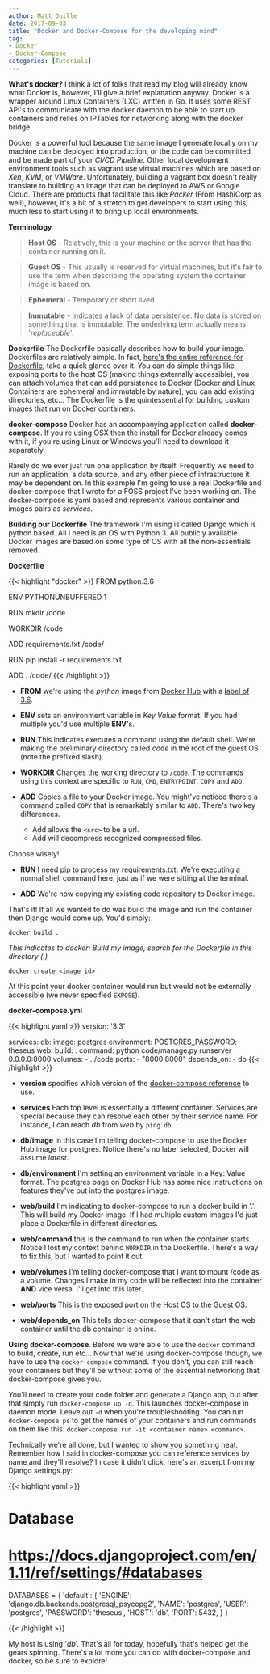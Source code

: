 ```yaml
---
author: Matt Ouille
date: 2017-09-03
title: "Docker and Docker-Compose for the developing mind"
tag:
- Docker
- Docker-Compose
categories: [Tutorials]
---
```


**What's docker?**
I think a lot of folks that read my blog will already know what Docker is, however, I'll give a brief explanation anyway. Docker is a wrapper around Linux Containers (LXC) written in Go. It uses some REST API's to communicate with the docker daemon to be able to start up containers and relies on IPTables for networking along with the docker bridge.

Docker is a powerful tool because the same image I generate locally on my machine can be deployed into production, or the code can be committed and be made part of your _CI/CD Pipeline_. Other local development environment tools such as vagrant use virtual machines which are based on _Xen_, _KVM_, or _VMWare_. Unfortunately, building a vagrant box doesn't really translate to building an image that can be deployed to AWS or Google Cloud. There are products that facilitate this like _Packer_ (From HashiCorp as well), however, it's a bit of a stretch to get developers to start using this, much less to start using it to bring up local environments.

**Terminology**

> **Host OS** - Relatively, this is your machine or the server that has the container running on it.

> **Guest OS** - This usually is reserved for virtual machines, but it's fair to use the term when describing the operating system the container image is based on.

> **Ephemeral** - Temporary or short lived.

> **Immutable** - Indicates a lack of data persistence. No data is stored on something that is immutable. The underlying term actually means '_replaceable_'.


**Dockerfile**
The Dockerfile basically describes how to build your image. Dockerfiles are relatively simple. In fact, [here's the entire reference for Dockerfile](https://docs.docker.com/engine/reference/builder/), take a quick glance over it. You can do simple things like exposing ports to the host OS (making things externally accessible), you can attach volumes that can add persistence to Docker (Docker and Linux Containers are ephemeral and immutable by nature), you can add existing directories, etc... The Dockerfile is the quintessential for building custom images that run on Docker containers.

**docker-compose**
Docker has an accompanying application called **docker-compose**. If you're using OSX then the install for Docker already comes with it, if you're using Linux or Windows you'll need to download it separately.

Rarely do we ever just run one application by itself. Frequently we need to run an application, a data source, and any other piece of infrastructure it may be dependent on. In this example I'm going to use a real Dockerfile and docker-compose that I wrote for a FOSS project I've been working on. The docker-compose is yaml based and represents various container and images pairs as _services_.

**Building our Dockerfile**
The framework I'm using is called Django which is python based. All I need is an OS with Python 3. All publicly available Docker images are based on some type of OS with all the non-essentials removed.

**Dockerfile**

{{< highlight "docker" >}}
FROM python:3.6

ENV PYTHONUNBUFFERED 1

RUN mkdir /code

WORKDIR /code

ADD requirements.txt /code/

RUN pip install -r requirements.txt

ADD . /code/
{{< /highlight >}}

* **FROM** we're using the _python_ image from [Docker Hub](https://hub.docker.com) with a [label of 3.6](https://hub.docker.com/_/python/).

* **ENV** sets an environment variable in _Key Value_ format. If you had multiple you'd use multiple **ENV**'s.

* **RUN** This indicates executes a command using the default shell. We're making the preliminary directory called _code_ in the root of the guest OS (note the prefixed slash).

* **WORKDIR** Changes the working directory to `/code`. The commands using this context are specific to `RUN`, `CMD`, `ENTRYPOINT`, `COPY` and `ADD`.

*  **ADD** Copies a file to your Docker image. You might've noticed there's a command called `COPY` that is remarkably similar to `ADD`. There's two key differences.

   * Add allows the `<src>` to be a url.
   * Add will decompress recognized compressed files.

Choose wisely!

* **RUN** I need pip to process my requirements.txt. We're executing a normal shell command here, just as if we were sitting at the terminal.

* **ADD** We're now copying my existing code repository to Docker image.

That's it! If all we wanted to do was build the image and run the container then Django would come up. You'd simply:

`docker build .`

_This indicates to docker: Build my image, search for the Dockerfile in this directory (.)_

`docker create <image id>`

At this point your docker container would run but would not be externally accessible (we never specified `EXPOSE`).

**docker-compose.yml**

{{< highlight yaml >}}
version: '3.3'

services:
  db:
    image: postgres
    environment:
      POSTGRES_PASSWORD: theseus
  web:
    build: .
    command: python code/manage.py runserver 0.0.0.0:8000
    volumes:
      - .:/code
    ports:
      - "8000:8000"
    depends_on:
      - db
{{< /highlight >}}

* **version** specifies which version of the [docker-compose reference](https://docs.docker.com/compose/compose-file/) to use.

* **services** Each top level is essentially a different container. Services are special because they can resolve each other by their service name. For instance, I can reach _db_ from _web_ by `ping db`.

* **db/image** In this case I'm telling docker-compose to use the Docker Hub image for postgres. Notice there's no label selected, Docker will assume _latest_.

* **db/environment** I'm setting an environment variable in a Key: Value format. The postgres page on Docker Hub has some nice instructions on features they've put into the postgres image.

* **web/build** I'm indicating to docker-compose to run a docker build in '.'. This will build my Docker image. If I had multiple custom images I'd just place a Dockerfile in different directories.

* **web/command** this is the command to run when the container starts. Notice I lost my context behind `WORKDIR` in the Dockerfile. There's a way to fix this, but I wanted to point it out.

* **web/volumes** I'm telling docker-compose that I want to mount /code as a volume. Changes I make in my code will be reflected into the container **AND** vice versa. I'll get into this later.

* **web/ports** This is the exposed port on the Host OS to the Guest OS.

* **web/depends_on** This tells docker-compose that it can't start the web container until the db container is online.

**Using docker-compose**. Before we were able to use the `docker` command to build, create, run etc... Now that we're using docker-compose though, we have to use the `docker-compose` command. If you don't, you can still reach your containers but they'll be without some of the essential networking that docker-compose gives you.

You'll need to create your code folder and generate a Django app, but after that simply run `docker-compose up -d`. This launches docker-compose in daemon mode. Leave out `-d` when you're troubleshooting. You can run `docker-compose ps` to get the names of your containers and run commands on them like this: `docker-compose run -it <container name> <command>`.

Technically we're all done, but I wanted to show you something neat. Remember how I said in docker-compose you can reference services by name and they'll resolve? In case it didn't click, here's an excerpt from my Django settings.py:

{{< highlight yaml >}}
# Database
# https://docs.djangoproject.com/en/1.11/ref/settings/#databases

DATABASES = {
    'default': {
        'ENGINE': 'django.db.backends.postgresql_psycopg2',
        'NAME': 'postgres',
        'USER': 'postgres',
        'PASSWORD': 'theseus',
        'HOST': 'db',
        'PORT': 5432,
    }
}

{{< /highlight >}}

My host is using '_db_'. That's all for today, hopefully that's helped get the gears spinning. There's a lot more you can do with docker-compose and docker, so be sure to explore!
